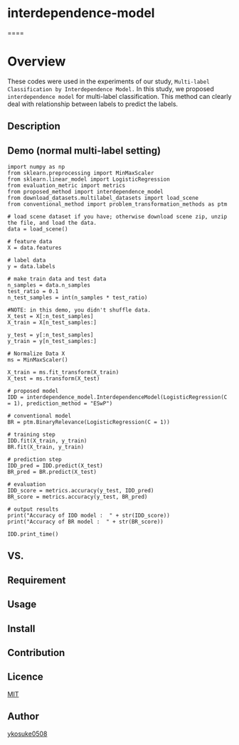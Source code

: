 # interdependence-model
====

# Overview
These codes were used in the experiments of our study, ``Multi-label Classification by Interdependence Model.``
In this study, we proposed ``interdependence model`` for multi-label classification. This method can clearly deal with relationship between labels to predict the labels.

## Description

## Demo (normal multi-label setting)

```
import numpy as np
from sklearn.preprocessing import MinMaxScaler
from sklearn.linear_model import LogisticRegression
from evaluation_metric import metrics
from proposed_method import interdependence_model
from download_datasets.multilabel_datasets import load_scene
from conventional_method import problem_transformation_methods as ptm

# load scene dataset if you have; otherwise download scene zip, unzip the file, and load the data.
data = load_scene()

# feature data
X = data.features

# label data
y = data.labels

# make train data and test data
n_samples = data.n_samples
test_ratio = 0.1
n_test_samples = int(n_samples * test_ratio)

#NOTE: in this demo, you didn't shuffle data.
X_test = X[:n_test_samples]
X_train = X[n_test_samples:]

y_test = y[:n_test_samples]
y_train = y[n_test_samples:]

# Normalize Data X
ms = MinMaxScaler()

X_train = ms.fit_transform(X_train)
X_test = ms.transform(X_test)

# proposed model
IDD = interdependence_model.InterdependenceModel(LogisticRegression(C = 1), prediction_method = "ESwP")

# conventional model
BR = ptm.BinaryRelevance(LogisticRegression(C = 1))

# training step
IDD.fit(X_train, y_train)
BR.fit(X_train, y_train)

# prediction step
IDD_pred = IDD.predict(X_test)
BR_pred = BR.predict(X_test)

# evaluation
IDD_score = metrics.accuracy(y_test, IDD_pred)
BR_score = metrics.accuracy(y_test, BR_pred)

# output results
print("Accuracy of IDD model :  " + str(IDD_score))
print("Accuracy of BR model :  " + str(BR_score))

IDD.print_time()
```

## VS.

## Requirement

## Usage

## Install

## Contribution

## Licence

[MIT](https://github.com/ykosuke0508/interdependence-model/blob/master/LICENSE)

## Author

[ykosuke0508](https://github.com/ykosuke0508)
